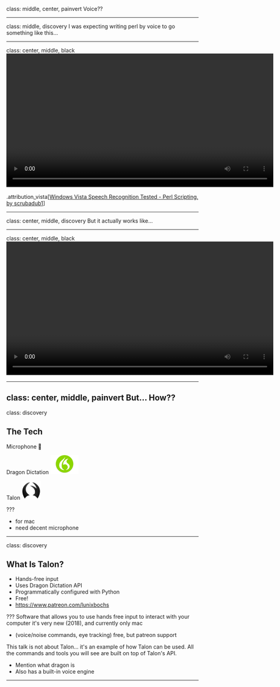 class: middle, center, painvert
Voice??

---
class: middle, discovery
I was expecting writing perl by voice to go something like this...

---
class: center, middle, black
<video id='vista_perl' class='video-js' controls preload='auto' width='700' data-setup='{}'>
  <source src="videos/vista_perl_cut.mp4" type="video/mp4">
</video>

.attribution_vista[[Windows Vista Speech Recognition Tested - Perl Scripting, by scrubadub1](https://youtu.be/MzJ0CytAsec)]

---
class: center, middle, discovery
But it actually works like...

---
class: center, middle, black
<video id='can_do_better' class='video-js' controls preload='auto' width='700' data-setup='{}'>
  <source src="videos/I_can_do_better.mp4" type="video/mp4">
</video>

---
class: center, middle, painvert
But... How??
---
class: discovery
## The Tech

Microphone 🎤

Dragon Dictation <img src="images/dragon_logo.gif" height="50px" 
alt="alphabet sounds">

Talon <img src="images/talon_logo.png" height="50px" alt="alphabet sounds">

???
- for mac
- need decent microphone
---
class: discovery
## What Is Talon?
* Hands-free input
* Uses Dragon Dictation API
* Programmatically configured with Python
* Free!
* https://www.patreon.com/lunixbochs

???
Software that allows you to use hands free input to interact with your computer
it's very new (2018), and currently only mac
* (voice/noise commands, eye tracking)
free, but patreon support

This talk is not about Talon... it's an example of how Talon can be used. All 
the commands and tools you will see are built on top of Talon's API.
* Mention what dragon is
* Also has a built-in voice engine
---
